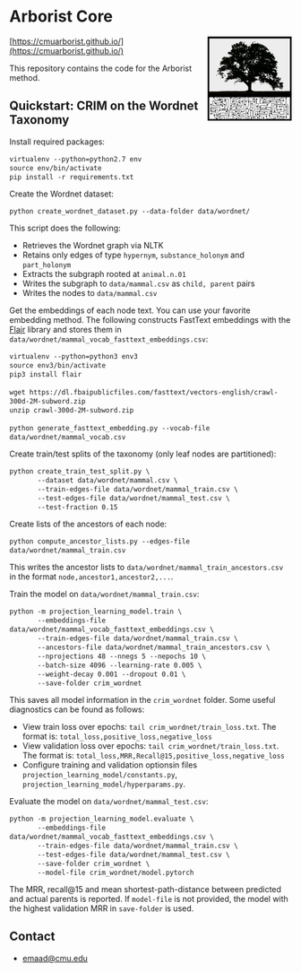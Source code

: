 # Arborist Core

<img src="https://raw.githubusercontent.com/cmuarborist/cmuarborist.github.io/master/arborist-logo.jpg" height="150" align="right"/>

[https://cmuarborist.github.io/](https://cmuarborist.github.io/)

This repository contains the code for the Arborist method.

## Quickstart: CRIM on the Wordnet Taxonomy

Install required packages:
```
virtualenv --python=python2.7 env
source env/bin/activate
pip install -r requirements.txt
```

Create the Wordnet dataset:
```
python create_wordnet_dataset.py --data-folder data/wordnet/
```
This script does the following:
  - Retrieves the Wordnet graph via NLTK
  - Retains only edges of type `hypernym`, `substance_holonym` and `part_holonym`
  - Extracts the subgraph rooted at `animal.n.01`
  - Writes the subgraph to `data/mammal.csv` as `child, parent` pairs
  - Writes the nodes to `data/mammal.csv`

Get the embeddings of each node text.
You can use your favorite embedding method.
The following constructs FastText embeddings with the [Flair](https://github.com/flairNLP/flair) library
and stores them in `data/wordnet/mammal_vocab_fasttext_embeddings.csv`:
```
virtualenv --python=python3 env3
source env3/bin/activate
pip3 install flair

wget https://dl.fbaipublicfiles.com/fasttext/vectors-english/crawl-300d-2M-subword.zip
unzip crawl-300d-2M-subword.zip

python generate_fasttext_embedding.py --vocab-file data/wordnet/mammal_vocab.csv
```

Create train/test splits of the taxonomy (only leaf nodes are partitioned):
```
python create_train_test_split.py \
       --dataset data/wordnet/mammal.csv \
       --train-edges-file data/wordnet/mammal_train.csv \
       --test-edges-file data/wordnet/mammal_test.csv \
       --test-fraction 0.15
```

Create lists of the ancestors of each node:
```
python compute_ancestor_lists.py --edges-file data/wordnet/mammal_train.csv
```
This writes the ancestor lists to `data/wordnet/mammal_train_ancestors.csv` in the format `node,ancestor1,ancestor2,...`.

Train the model on `data/wordnet/mammal_train.csv`:
```
python -m projection_learning_model.train \
       --embeddings-file data/wordnet/mammal_vocab_fasttext_embeddings.csv \
       --train-edges-file data/wordnet/mammal_train.csv \
       --ancestors-file data/wordnet/mammal_train_ancestors.csv \
       --nprojections 48 --nnegs 5 --nepochs 10 \
       --batch-size 4096 --learning-rate 0.005 \
       --weight-decay 0.001 --dropout 0.01 \
       --save-folder crim_wordnet
```
This saves all model information in the `crim_wordnet` folder. Some useful diagnostics can be found as follows:
   - View train loss over epochs: `tail crim_wordnet/train_loss.txt`. The format is: `total_loss,positive_loss,negative_loss`
   - View validation loss over epochs: `tail crim_wordnet/train_loss.txt`. The format is: `total_loss,MRR,Recall@15,positive_loss,negative_loss`
   - Configure training and validation optionsin files `projection_learning_model/constants.py`, `projection_learning_model/hyperparams.py`.

Evaluate the model on `data/wordnet/mammal_test.csv`:
```
python -m projection_learning_model.evaluate \
       --embeddings-file data/wordnet/mammal_vocab_fasttext_embeddings.csv \
       --train-edges-file data/wordnet/mammal_train.csv \
       --test-edges-file data/wordnet/mammal_test.csv \
       --save-folder crim_wordnet \
       --model-file crim_wordnet/model.pytorch
```
The MRR, recall@15 and mean shortest-path-distance between predicted and actual parents is reported.
If `model-file` is not provided, the model with the highest validation MRR in `save-folder` is used.

## Contact

   * emaad@cmu.edu
